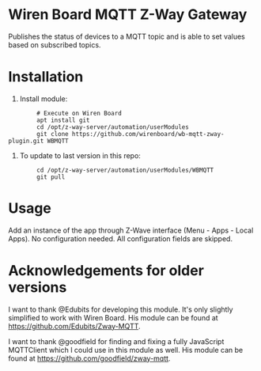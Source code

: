 # Wiren Board MQTT Z-Way Gateway

Publishes the status of devices to a MQTT topic and is able to set
values based on subscribed topics.

# Installation

1. Install module:
```shell
        # Execute on Wiren Board
        apt install git
        cd /opt/z-way-server/automation/userModules
        git clone https://github.com/wirenboard/wb-mqtt-zway-plugin.git WBMQTT
```
1. To update to last version in this repo:
```shell
        cd /opt/z-way-server/automation/userModules/WBMQTT
        git pull
```
# Usage

Add an instance of the app through Z-Wave interface (Menu - Apps - Local Apps). No configuration needed. All configuration fields are skipped.

# Acknowledgements for older versions

I want to thank @Edubits for developing this module. It's only slightly simplified to work with Wiren Board. His module can be found at https://github.com/Edubits/Zway-MQTT.

I want to thank @goodfield for finding and fixing a fully JavaScript MQTTClient which I could use in this module as well. His module can be found at https://github.com/goodfield/zway-mqtt.
